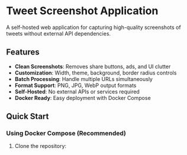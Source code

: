 # Tweet Screenshot Application

A self-hosted web application for capturing high-quality screenshots of tweets without external API dependencies.

## Features

- **Clean Screenshots**: Removes share buttons, ads, and UI clutter
- **Customization**: Width, theme, background, border radius controls
- **Batch Processing**: Handle multiple URLs simultaneously
- **Format Support**: PNG, JPG, WebP output formats
- **Self-Hosted**: No external APIs or services required
- **Docker Ready**: Easy deployment with Docker Compose

## Quick Start

### Using Docker Compose (Recommended)

1. Clone the repository:

